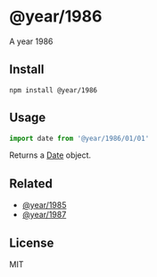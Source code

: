 # @year/1986

A year 1986

## Install

~~~
npm install @year/1986
~~~

## Usage

~~~js
import date from '@year/1986/01/01'
~~~

Returns a [Date](https://developer.mozilla.org/en-US/docs/Web/JavaScript/Reference/Global_Objects/Date) object.

## Related

* [@year/1985](https://github.com/antonmedv/year/tree/master/packages/1985)
* [@year/1987](https://github.com/antonmedv/year/tree/master/packages/1987)

## License

MIT
